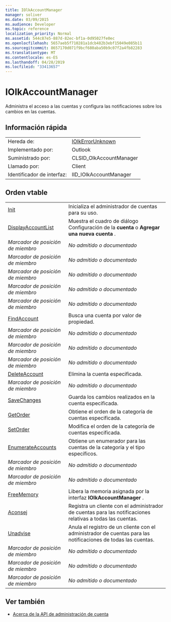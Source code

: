 ```yaml
---
title: IOlkAccountManager
manager: soliver
ms.date: 03/09/2015
ms.audience: Developer
ms.topic: reference
localization_priority: Normal
ms.assetid: 544c87e5-887d-82ec-bf1a-0d95027fe0ec
ms.openlocfilehash: 5657aeb5f710281a1dcb482b3ebf15049e085b11
ms.sourcegitcommit: 8657170d071f9bcf680aba50b9c07f2a4fb82283
ms.translationtype: MT
ms.contentlocale: es-ES
ms.lasthandoff: 04/28/2019
ms.locfileid: "33413657"
---
```

# <a name="iolkaccountmanager"></a>IOlkAccountManager

Administra el acceso a las cuentas y configura las notificaciones sobre los cambios en las cuentas.
  
## <a name="quick-info"></a>Información rápida

|||
|:-----|:-----|
|Hereda de:  <br/> |[IOlkErrorUnknown](iolkerrorunknown.md) <br/> |
|Implementado por:  <br/> |Outlook  <br/> |
|Suministrado por:  <br/> |CLSID_OlkAccountManager  <br/> |
|Llamado por:  <br/> |Client  <br/> |
|Identificador de interfaz:  <br/> |IID_IOlkAccountManager  <br/> |
   
## <a name="vtable-order"></a>Orden vtable

|||
|:-----|:-----|
|[Init](iolkaccountmanager-init.md) <br/> |Inicializa el administrador de cuentas para su uso.  <br/> |
|[DisplayAccountList](iolkaccountmanager-displayaccountlist.md) <br/> |Muestra el cuadro de diálogo Configuración de la **cuenta** o **Agregar una nueva cuenta** .  <br/> |
| *Marcador de posición de miembro*  <br/> | *No admitido o documentado*  <br/> |
| *Marcador de posición de miembro*  <br/> | *No admitido o documentado*  <br/> |
| *Marcador de posición de miembro*  <br/> | *No admitido o documentado*  <br/> |
| *Marcador de posición de miembro*  <br/> | *No admitido o documentado*  <br/> |
| *Marcador de posición de miembro*  <br/> | *No admitido o documentado*  <br/> |
|[FindAccount](iolkaccountmanager-findaccount.md) <br/> |Busca una cuenta por valor de propiedad.  <br/> |
| *Marcador de posición de miembro*  <br/> | *No admitido o documentado*  <br/> |
| *Marcador de posición de miembro*  <br/> | *No admitido o documentado*  <br/> |
| *Marcador de posición de miembro*  <br/> | *No admitido o documentado*  <br/> |
|[DeleteAccount](iolkaccountmanager-deleteaccount.md) <br/> |Elimina la cuenta especificada.  <br/> |
| *Marcador de posición de miembro*  <br/> | *No admitido o documentado*  <br/> |
|[SaveChanges](iolkaccountmanager-savechanges.md) <br/> |Guarda los cambios realizados en la cuenta especificada.  <br/> |
|[GetOrder](iolkaccountmanager-getorder.md) <br/> |Obtiene el orden de la categoría de cuentas especificada.  <br/> |
|[SetOrder](iolkaccountmanager-setorder.md) <br/> |Modifica el orden de la categoría de cuentas especificada.  <br/> |
|[EnumerateAccounts](iolkaccountmanager-enumerateaccounts.md) <br/> |Obtiene un enumerador para las cuentas de la categoría y el tipo específicos.  <br/> |
| *Marcador de posición de miembro*  <br/> | *No admitido o documentado*  <br/> |
| *Marcador de posición de miembro*  <br/> | *No admitido o documentado*  <br/> |
|[FreeMemory](iolkaccountmanager-freememory.md) <br/> |Libera la memoria asignada por la interfaz **IOlkAccountManager** .  <br/> |
|[Aconsej](iolkaccountmanager-advise.md) <br/> |Registra un cliente con el administrador de cuentas para las notificaciones relativas a todas las cuentas.  <br/> |
|[Unadvise](iolkaccountmanager-unadvise.md) <br/> |Anula el registro de un cliente con el administrador de cuentas para las notificaciones de todas las cuentas.  <br/> |
| *Marcador de posición de miembro*  <br/> | *No admitido o documentado*  <br/> |
| *Marcador de posición de miembro*  <br/> | *No admitido o documentado*  <br/> |
| *Marcador de posición de miembro*  <br/> | *No admitido o documentado*  <br/> |
   
## <a name="see-also"></a>Ver también

- [Acerca de la API de administración de cuenta](about-the-account-management-api.md)

